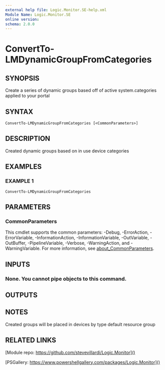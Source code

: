 ```yaml
---
external help file: Logic.Monitor.SE-help.xml
Module Name: Logic.Monitor.SE
online version:
schema: 2.0.0
---
```


# ConvertTo-LMDynamicGroupFromCategories

## SYNOPSIS
Create a series of dynamic groups based off of active system.categories applied to your portal

## SYNTAX

```
ConvertTo-LMDynamicGroupFromCategories [<CommonParameters>]
```

## DESCRIPTION
Created dynamic groups based on in use device categories

## EXAMPLES

### EXAMPLE 1
```
ConvertTo-LMDynamicGroupFromCategories
```

## PARAMETERS

### CommonParameters
This cmdlet supports the common parameters: -Debug, -ErrorAction, -ErrorVariable, -InformationAction, -InformationVariable, -OutVariable, -OutBuffer, -PipelineVariable, -Verbose, -WarningAction, and -WarningVariable. For more information, see [about_CommonParameters](http://go.microsoft.com/fwlink/?LinkID=113216).

## INPUTS

### None. You cannot pipe objects to this command.
## OUTPUTS

## NOTES
Created groups will be placed in devices by type default resource group

## RELATED LINKS

[Module repo: https://github.com/stevevillardi/Logic.Monitor]()

[PSGallery: https://www.powershellgallery.com/packages/Logic.Monitor]()

